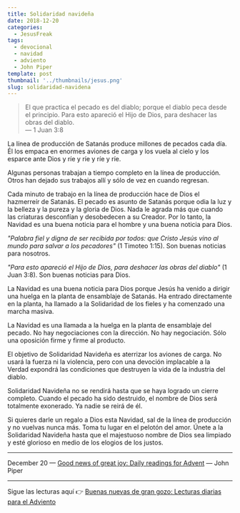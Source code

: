 ```yaml
---
title: Solidaridad navideña
date: 2018-12-20
categories:
  - JesusFreak
tags:
  - devocional
  - navidad
  - adviento
  - John Piper
template: post
thumbnail: '../thumbnails/jesus.png'
slug: solidaridad-navidena
---
```


> El que practica el pecado es del diablo; porque el diablo peca desde el principio. Para esto apareció el Hijo de Dios, para deshacer las obras del diablo.<br>
> — 1 Juan 3:8

La línea de producción de Satanás produce millones de pecados cada día. Él los empaca en enormes aviones de carga y los vuela al cielo y los esparce ante Dios y ríe y ríe y ríe y ríe.

Algunas personas trabajan a tiempo completo en la línea de producción. Otros han dejado sus trabajos allí y sólo de vez en cuando regresan.

Cada minuto de trabajo en la línea de producción hace de Dios el hazmerreír de Satanás. El pecado es asunto de Satanás porque odia la luz y la belleza y la pureza y la gloria de Dios. Nada le agrada más que cuando las criaturas desconfían y desobedecen a su Creador.
Por lo tanto, la Navidad es una buena noticia para el hombre y una buena noticia para Dios.

*"Palabra fiel y digna de ser recibida por todos: que Cristo Jesús vino al mundo para salvar a los pecadores"* (1 Timoteo 1:15). Son buenas noticias para nosotros.

*"Para esto apareció el Hijo de Dios, para deshacer las obras del diablo"* (1 Juan 3:8). Son buenas noticias para Dios.

La Navidad es una buena noticia para Dios porque Jesús ha venido a dirigir una huelga en la planta de ensamblaje de Satanás. Ha entrado directamente en la planta, ha llamado a la Solidaridad de los fieles y ha comenzado una marcha masiva.

La Navidad es una llamada a la huelga en la planta de ensamblaje del pecado. No hay negociaciones con la dirección. No hay negociación. Sólo una oposición firme y firme al producto.

El objetivo de Solidaridad Navideña es aterrizar los aviones de carga. No usará la fuerza ni la violencia, pero con una devoción implacable a la Verdad expondrá las condiciones que destruyen la vida de la industria del diablo.

Solidaridad Navideña no se rendirá hasta que se haya logrado un cierre completo.
Cuando el pecado ha sido destruido, el nombre de Dios será totalmente exonerado. Ya nadie se reirá de él.

Si quieres darle un regalo a Dios esta Navidad, sal de la línea de producción y no vuelvas nunca más. Toma tu lugar en el pelotón del amor. Únete a la Solidaridad Navideña hasta que el majestuoso nombre de Dios sea limpiado y esté glorioso en medio de los elogios de los justos.

---

December 20 — [Good news of great joy: Daily readings for Advent](https://www.desiringgod.org/books/good-news-of-great-joy) — John Piper

---

Sigue las lecturas aquí 👉 [Buenas nuevas de gran gozo: Lecturas diarias para el Adviento](/buenas-nuevas-de-gran-gozo-lecturas-diarias-para-adviento)